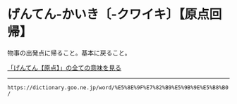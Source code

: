 # げんてん‐かいき〔‐クワイキ〕【原点回帰】

物事の出発点に帰ること。基本に戻ること。

[「げんてん【原点】」の全ての意味を見る](https://dictionary.goo.ne.jp/word/%E5%8E%9F%E7%82%B9/#jn-70499)

---
`https://dictionary.goo.ne.jp/word/%E5%8E%9F%E7%82%B9%E5%9B%9E%E5%B8%B0/`